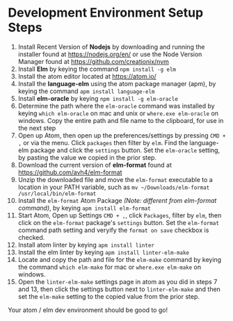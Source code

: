 # Development Environment Setup Steps

1. Install Recent Version of **Nodejs** by downloading and running the installer found at https://nodejs.org/en/ or use the Node Version Manager found at https://github.com/creationix/nvm
2. Install **Elm** by keying the command `npm install -g elm`
3. Install the atom editor located at https://atom.io/
4. Install the **language-elm** using the atom package manager (apm), by keying the command `apm install language-elm`
5. Install **elm-oracle** by keying `npm install -g elm-oracle`
6. Determine the path where the `elm-oracle` command was installed by keying `which elm-oracle` on mac and unix or `where.exe elm-oracle` on windows.  Copy the entire path and file name to the clipboard, for use in the next step
7. Open up Atom, then open up the preferences/settings by pressing `CMD + ,` or via the menu. Click `packages` then filter by `elm`. Find the language-elm package and click the `settings` button. Set the `elm-oracle` setting, by pasting the value we copied in the prior step.
10. Download the current version of **elm-format** found at https://github.com/avh4/elm-format
11. Unzip the downloaded file and move the `elm-format` executable to a location in your PATH variable, such as `mv ~/Downloads/elm-format /usr/local/bin/elm-format`
12. Install the `elm-format` Atom Package *(Note: different from elm-format command)*, by keying `apm install elm-format`
13. Start Atom, Open up Settings `CMD + ,`, click `Packages`, filter by `elm`, then click on the `elm-format` package's `settings` button. Set the `elm-format` command path setting and veryify the `format on save` checkbox is checked.
14. Install atom linter by keying `apm install linter`
15. Install the elm linter by keying `apm install linter-elm-make`
16. Locate and copy the path and file for the `elm-make` command by keying the command `which elm-make` for mac or `where.exe elm-make` on windows.
17. Open the `linter-elm-make` settings page in atom as you did in steps 7 and 13, then click the settings button next to `linter-elm-make` and then set the `elm-make` setting to the copied value from the prior step.

Your atom / elm dev environment should be good to go!